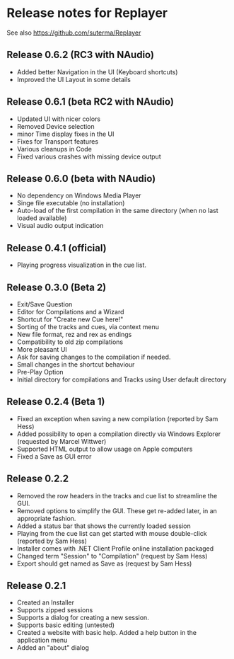 # Release notes for Replayer 
See also https://github.com/suterma/Replayer
## Release 0.6.2 (RC3 with NAudio)
 - Added better Navigation in the UI (Keyboard shortcuts)
 - Improved the UI Layout in some details
## Release 0.6.1 (beta RC2 with NAudio)
 - Updated UI with nicer colors
 - Removed Device selection
 - minor Time display fixes in the UI
 - Fixes for Transport features
 - Various cleanups in Code
 - Fixed various crashes with missing device output
## Release 0.6.0 (beta with NAudio)
 - No dependency on Windows Media Player
 - Singe file executable (no installation)
 - Auto-load of the first compilation in the same directory (when no last loaded available)
 - Visual audio output indication
## Release 0.4.1 (official)
 - Playing progress visualization in the cue list.
## Release 0.3.0 (Beta 2)
- Exit/Save Question
- Editor for Compilations and a Wizard
- Shortcut for "Create new Cue here!" 
- Sorting of the tracks and cues, via context menu
- New file format, rez and rex as endings
- Compatibility to old zip compilations
- More pleasant UI
- Ask for saving changes to the compilation if needed.
- Small changes in the shortcut behaviour
- Pre-Play Option
- Initial directory for compilations and Tracks using User default directory
## Release 0.2.4 (Beta 1)
- Fixed an exception when saving a new compilation (reported by Sam Hess)
- Added possibility to open a compilation directly via Windows Explorer (requested by Marcel Wittwer)
- Supported HTML output to allow usage on Apple computers
- Fixed a Save as GUI error
## Release 0.2.2
- Removed the row headers in the tracks and cue list to streamline the GUI.
- Removed options to simplify the GUI. These get re-added later, in an appropriate fashion.
- Added a status bar that shows the currently loaded session
- Playing from the cue list can get started with mouse double-click (reported by Sam Hess)
- Installer comes with .NET Client Profile online installation packaged
- Changed term "Session" to "Compilation" (request by Sam Hess)
- Export should get named as Save as (request by Sam Hess)
## Release 0.2.1
- Created an Installer
- Supports zipped sessions
- Supports a dialog for creating a new session.
- Supports basic editing (untested)
- Created a website with basic help. Added a help button in the application menu
- Added an "about" dialog
